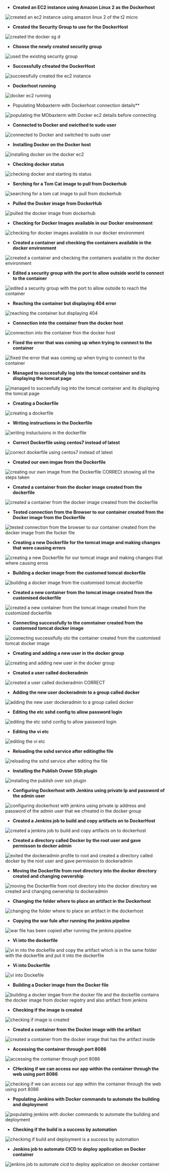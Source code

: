- **Created an EC2 instance using Amazon Linux 2 as the Dockerhost**
  

![created an ec2 instance using amazon linux 2 of the t2 micro](https://github.com/titusnangitech/Implemented-CI-CD-pipeline-devops-project/assets/128609800/803ffdf8-24c9-42a0-8783-3a1e36d482ea)

- **Created the Security Group to use for the DockerHost**

  
![created the docker sg d](https://github.com/titusnangitech/Implemented-CI-CD-pipeline-devops-project/assets/128609800/008c74da-7afa-494a-b2e6-146d55c75862)

- **Choose the newly created security group**
  
![used the existing security group](https://github.com/titusnangitech/Implemented-CI-CD-pipeline-devops-project/assets/128609800/adff9d9b-7f44-4c60-8c7f-039e344575eb)

- **Successfully cfreated the DockerHost**

  
![succeesifully created the ec2 instance](https://github.com/titusnangitech/Implemented-CI-CD-pipeline-devops-project/assets/128609800/dae6563d-2ed0-40f0-a385-6e0a5928a199)

- **Dockerhost running**

  
![docker ec2 running](https://github.com/titusnangitech/Implemented-CI-CD-pipeline-devops-project/assets/128609800/e483b94a-434a-414f-a487-6e28354c4637)

- Populating Mobaxterm with Dockerhost connection details**

  
![populating the MObaxterm with Docker ec2 details before connecting](https://github.com/titusnangitech/Implemented-CI-CD-pipeline-devops-project/assets/128609800/0249dce3-2d61-4cb0-b6f0-70149e51d066)

- **Connected to Docker and swicthed to sudo user**
  
![connected to Docker  and switched to sudo user](https://github.com/titusnangitech/Implemented-CI-CD-pipeline-devops-project/assets/128609800/de768176-8b7d-4de2-97b3-03bb48c002f4)

- **Installing Docker on the Docker host**

  
![installing docker on the docker ec2](https://github.com/titusnangitech/Implemented-CI-CD-pipeline-devops-project/assets/128609800/800329b6-a565-40b5-bcf8-6dd3874cc2d5)

- **Checking docker status**

  
![checking docker and starting its status](https://github.com/titusnangitech/Implemented-CI-CD-pipeline-devops-project/assets/128609800/ee71e3b2-a9bb-4b1f-88d9-ca4503d5193a)

- **Serching for a Tom Cat image to pull from Dockerhub**

  
![searching for a tom cat image to pull from dockerhub](https://github.com/titusnangitech/Implemented-CI-CD-pipeline-devops-project/assets/128609800/720b6f97-12d1-4d93-abb3-002612a44a1c)

- **Pulled the Docker image from DockerHub**
  
![pulled the docker image from dockerhub](https://github.com/titusnangitech/Implemented-CI-CD-pipeline-devops-project/assets/128609800/61a498da-a7c6-4beb-a8d0-f4a1ae886c7c)

- **Checking for Docker Images available in our Docker environment**

  
![checking for docker images available in our docker environment](https://github.com/titusnangitech/Implemented-CI-CD-pipeline-devops-project/assets/128609800/6c924eb0-75ef-4f17-80e1-340b49f6990c)

- **Created a container and checking the containers available in the docker environment**

  
![created a container and checking the containers available in the docker environment](https://github.com/titusnangitech/Implemented-CI-CD-pipeline-devops-project/assets/128609800/1c6bff29-f39a-4501-bd6b-8c2828d93527)

- **Edited a security group with the port to allow outside world to connect to the container**

  
![edited a security group with the port to allow outside to reach the container](https://github.com/titusnangitech/Implemented-CI-CD-pipeline-devops-project/assets/128609800/d8fa3c81-3c7e-4212-9fc6-f0f3077a351e)

- **Reaching the container but displaying 404 error**
  
![reaching the container but displaying 404](https://github.com/titusnangitech/Implemented-CI-CD-pipeline-devops-project/assets/128609800/a5ff7f58-fef0-4c7f-9802-b2bacce5c7b1)

- **Connection into the container from the docker host**
  
![connection into the container fron the docker host](https://github.com/titusnangitech/Implemented-CI-CD-pipeline-devops-project/assets/128609800/47de69ba-923c-42a7-8dcf-fbab7ed068e3)

- **Fixed the error that was coming up when trying to connect to the container**

  
![fixed the error that was coming up when trying to connect to the container](https://github.com/titusnangitech/Implemented-CI-CD-pipeline-devops-project/assets/128609800/ca843edc-1716-4678-a751-17af67fd301e)

- **Managed to successfully log into the tomcat container and its displaying the tomcat page**

  
![managed to succesfully log into the tomcat container and its displqying the tomcat page](https://github.com/titusnangitech/Implemented-CI-CD-pipeline-devops-project/assets/128609800/1dbf6270-ee16-4666-8edf-ac59a33ecc4e)

- **Creating a Dockerfile**

  
![creating a dockerfile](https://github.com/titusnangitech/Implemented-CI-CD-pipeline-devops-project/assets/128609800/eee2b89b-7381-4cbf-acc6-1702d133e099)

- **Writing instructions in the Dockerfile**

  
![writing instuctuions in the dockerfile](https://github.com/titusnangitech/Implemented-CI-CD-pipeline-devops-project/assets/128609800/3f55415f-e099-4d17-8c75-aa69ee3207ae)

- **Correct Dockerfile using centos7 instead of latest**

  
![correct dockerfile using centos7 instead of latest](https://github.com/titusnangitech/Implemented-CI-CD-pipeline-devops-project/assets/128609800/b9098057-98cf-43e7-81a8-56f101f5fb6f)

- **Created our own imgae from the Dockerfile**

  
![creating our own image from the Dockerfile   CORRECt  showing all the steps taken](https://github.com/titusnangitech/Implemented-CI-CD-pipeline-devops-project/assets/128609800/66dcf27f-96a4-46bb-ba83-b5e7c5241ad6)

- **Created a container from the docker image created from the dockerfile**
  

![created a container from the docker image created from the dockerfile](https://github.com/titusnangitech/Implemented-CI-CD-pipeline-devops-project/assets/128609800/c7624351-b7c1-4697-bbbf-79d0289245d3)

- **Tested connection from the Browser to our container created from the Docker image from the Dockerfile**

  
![tested connection from the browser to our container created from the docker image from the focker file](https://github.com/titusnangitech/Implemented-CI-CD-pipeline-devops-project/assets/128609800/1c73213b-34b7-4730-b4bd-aed9fd5245da)

- **Creating a new Dockerfile for the tomcat image and making changes that were causing errors**
  
![creating a new Dockerfile for our tomcat image and making changes that where causing erros](https://github.com/titusnangitech/Implemented-CI-CD-pipeline-devops-project/assets/128609800/fdc8ca2c-feec-4e49-979a-92ab9c6d047f)

- **Building a docker image from the customed tomcat dockerfile**
  
![building a docker image from the customised tomcat dockerfile](https://github.com/titusnangitech/Implemented-CI-CD-pipeline-devops-project/assets/128609800/ac8a9c79-b637-4224-9a60-b85c9a7083c6)

- **Created a new container from the tomcat image created from the customised dockerfile**

  
![created a new container from the tomcat image created from the customized dockerfile](https://github.com/titusnangitech/Implemented-CI-CD-pipeline-devops-project/assets/128609800/8cf619e9-7985-46a6-aedc-45e0f43d547a)

- **Connecting successfully to the comntainer created from the customsed tomcat docker image**

  
![connecting successifully oto the container created from the customised tomcat docker image](https://github.com/titusnangitech/Implemented-CI-CD-pipeline-devops-project/assets/128609800/e9abed7b-0112-4f01-95f2-37c0b9b6f619)

- **Creating and adding a new user in the docker group**
  
![creating and adding new user in the docker group](https://github.com/titusnangitech/Implemented-CI-CD-pipeline-devops-project/assets/128609800/1710f780-393e-442f-a705-77eb738c3bed)

- **Created a user called dockeradmin**
  
![created a user called dockeradmin CORRECT](https://github.com/titusnangitech/Implemented-CI-CD-pipeline-devops-project/assets/128609800/5a6d8355-fc06-40db-953d-5cd5873bd488)

- **Adding the new user dockeradmin to a group called docker**

  
![adding the new user dockeradmin to a group called docker](https://github.com/titusnangitech/Implemented-CI-CD-pipeline-devops-project/assets/128609800/bd0194a0-ebfb-4273-b048-c3db0a1cd282)

- **Editing the etc sshd config to allow password login**
  
![editing the etc sshd config to allow password login](https://github.com/titusnangitech/Implemented-CI-CD-pipeline-devops-project/assets/128609800/c71b9c08-2317-4253-aa81-413b515632b1)

- **Editing the vi etc**

  
![editing the vi etc](https://github.com/titusnangitech/Implemented-CI-CD-pipeline-devops-project/assets/128609800/bc9e1561-d723-425d-ac73-a55d28d8e278)

- **Reloading the sshd service after editingthe file**
  
![reloading the sshd service after editing the file](https://github.com/titusnangitech/Implemented-CI-CD-pipeline-devops-project/assets/128609800/2b88dec6-b5b1-4837-bfb1-69a4b8c7176d)

- **Installing the Publish Ovewr SSh plugin**

  
![installing the publish over ssh plugin](https://github.com/titusnangitech/Implemented-CI-CD-pipeline-devops-project/assets/128609800/aae649ff-a796-4b16-bd3d-236fa463cd6a)

- **Configuring Dockerhost with Jenkins using private Ip and password of the admin user**

  
![configuring dockerhost with jenkins using private ip address and password of the admin user that we cfreated in the docker group](https://github.com/titusnangitech/Implemented-CI-CD-pipeline-devops-project/assets/128609800/c41f623f-b2d9-46ac-a146-fca58dd5cbed)

- **Created a Jenkins job to build and copy artifacts on to DockerHost**

  
![created a jenkins job to build and copy artifacts on to dockerhost](https://github.com/titusnangitech/Implemented-CI-CD-pipeline-devops-project/assets/128609800/444eccb2-5072-4ebf-9a6f-ce8975eff520)

- **Created a directory called Docker by the root user and gave permisson to docker admin**

  
![exited the dockeradmin profile to root and created a directory called docker by the root user and gave permission to dockeradmin](https://github.com/titusnangitech/Implemented-CI-CD-pipeline-devops-project/assets/128609800/50fd3478-634a-44a4-befe-717f1761c6cc)

- **Moving the Dockerfile from root directory into the docker directory created and changing owvership**

  
![moving the Dockerfile from root directory into the docker directory we created and changing ownership to dockeradmin](https://github.com/titusnangitech/Implemented-CI-CD-pipeline-devops-project/assets/128609800/9646b9fa-7d29-4a3c-8e8c-e2961da395d2)

- **Changing the folder where to place an artifact in the Dockerhost**

  
![changing the folder where to place an artifact in the dockerhost](https://github.com/titusnangitech/Implemented-CI-CD-pipeline-devops-project/assets/128609800/9432cd0b-884f-46f4-bdc3-8744b2229473)

- **Copying the war fule after running the jenkins pipeline**

  
![war file has been copied after running the jenkins pipeline](https://github.com/titusnangitech/Implemented-CI-CD-pipeline-devops-project/assets/128609800/ad09121c-8e42-4c02-b67c-4d8ad97e61c2)

- **Vi into the dockerfile**

  
![vi in nto the dockefile and copy the artifact which is in the same folder with the dockerfile and put it into the dockerfile](https://github.com/titusnangitech/Implemented-CI-CD-pipeline-devops-project/assets/128609800/6a752ba4-5c8e-44b9-b7ee-c456bc65fd00)

- **Vi into Dockerfile**

  
![vi into Dockefile](https://github.com/titusnangitech/Implemented-CI-CD-pipeline-devops-project/assets/128609800/711e5bc8-f684-4d3d-9e8d-11eec4275d88)

- **Building a Docker image from the Docker file**

  
![building a docker imgae from the docker file and the dockefile contains the docker image from docker registry and also artifact from jenkins](https://github.com/titusnangitech/Implemented-CI-CD-pipeline-devops-project/assets/128609800/d195ad2b-be8b-4990-a24d-d45fea39f904)

- **Checking if the image is created**

  
![checking if image is created](https://github.com/titusnangitech/Implemented-CI-CD-pipeline-devops-project/assets/128609800/1398f2d5-e887-4e1a-b650-f9b020d98bf4)

- **Created a container from the Docker image with the artifact**

  
![created a container from the docker image that has the artifact inside](https://github.com/titusnangitech/Implemented-CI-CD-pipeline-devops-project/assets/128609800/07ec4ca4-e25b-43fc-9359-2513c27f737c)

- **Accessing the container through port 8086**

  
![accessing the container through port 8086](https://github.com/titusnangitech/Implemented-CI-CD-pipeline-devops-project/assets/128609800/43f83554-ba18-4ae7-8887-fe73ea563454)

- **CHecking if we can access our app within the container through the web using port 8086**

  
![checking if we can access our app within the container through the web using port 8086](https://github.com/titusnangitech/Implemented-CI-CD-pipeline-devops-project/assets/128609800/7bd1ff48-d8b0-4c09-8d4e-12d35955e952)

- **Populating Jenkins with Docker commands to automate the building and deployment**

  
![populating jenkins with docker commands to automate the building and deployment](https://github.com/titusnangitech/Implemented-CI-CD-pipeline-devops-project/assets/128609800/b1acff4d-06f0-4eab-835b-258009162912)

- **Checking if the build is a success by automation**

  
![checkimg if build and deployment is a success by automation](https://github.com/titusnangitech/Implemented-CI-CD-pipeline-devops-project/assets/128609800/81bc1e7c-b787-4187-a2ba-db85cae0ab2a)

- **Jenkins job to automate CICD to deploy application on Docker container**

  
![jenkins job to automate cicd to deploy application on deocker container](https://github.com/titusnangitech/Implemented-CI-CD-pipeline-devops-project/assets/128609800/8949d481-23a8-4457-bf78-6125c8a2a038)
